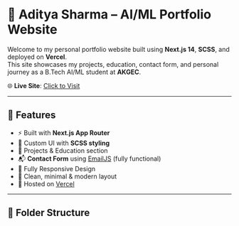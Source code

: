 # 🚀 Aditya Sharma – AI/ML Portfolio Website

Welcome to my personal portfolio website built using **Next.js 14**, **SCSS**, and deployed on **Vercel**.  
This site showcases my projects, education, contact form, and personal journey as a B.Tech AI/ML student at **AKGEC**.

🌐 **Live Site**: [Click to Visit](https://portfolio-ecru-theta-v0d8mgltw0.vercel.app)

---

## 📌 Features

- ⚡ Built with **Next.js App Router**
- 🎨 Custom UI with **SCSS styling**
- 💼 Projects & Education section
- 📬 **Contact Form** using [EmailJS](https://www.emailjs.com/) (fully functional)
- 📱 Fully Responsive Design
- 🧠 Clean, minimal & modern layout
- 🚀 Hosted on [Vercel](https://vercel.com)

---

## 📁 Folder Structure

